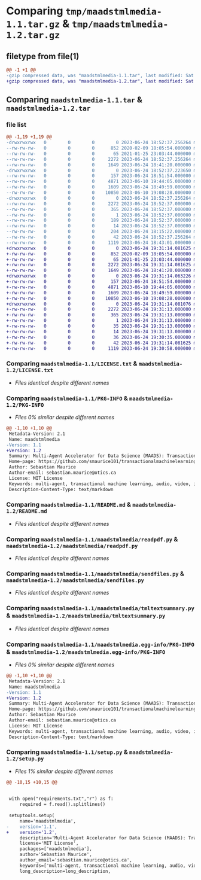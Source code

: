 # Comparing `tmp/maadstmlmedia-1.1.tar.gz` & `tmp/maadstmlmedia-1.2.tar.gz`

## filetype from file(1)

```diff
@@ -1 +1 @@
-gzip compressed data, was "maadstmlmedia-1.1.tar", last modified: Sat Jun 24 18:52:37 2023, max compression
+gzip compressed data, was "maadstmlmedia-1.2.tar", last modified: Sat Jun 24 19:31:14 2023, max compression
```

## Comparing `maadstmlmedia-1.1.tar` & `maadstmlmedia-1.2.tar`

### file list

```diff
@@ -1,19 +1,19 @@
-drwxrwxrwx   0        0        0        0 2023-06-24 18:52:37.256264 maadstmlmedia-1.1/
--rw-rw-rw-   0        0        0      852 2020-02-09 18:05:54.000000 maadstmlmedia-1.1/LICENSE.txt
--rw-rw-rw-   0        0        0       65 2021-01-25 23:03:44.000000 maadstmlmedia-1.1/MANIFEST.in
--rw-rw-rw-   0        0        0     2272 2023-06-24 18:52:37.256264 maadstmlmedia-1.1/PKG-INFO
--rw-rw-rw-   0        0        0     1649 2023-06-24 18:41:20.000000 maadstmlmedia-1.1/README.md
-drwxrwxrwx   0        0        0        0 2023-06-24 18:52:37.223650 maadstmlmedia-1.1/maadstmlmedia/
--rw-rw-rw-   0        0        0      157 2023-06-24 18:51:54.000000 maadstmlmedia-1.1/maadstmlmedia/__init__.py
--rw-rw-rw-   0        0        0     4871 2023-06-10 19:44:05.000000 maadstmlmedia-1.1/maadstmlmedia/readpdf.py
--rw-rw-rw-   0        0        0     1609 2023-06-24 18:49:59.000000 maadstmlmedia-1.1/maadstmlmedia/sendfiles.py
--rw-rw-rw-   0        0        0    10850 2023-06-10 19:08:28.000000 maadstmlmedia-1.1/maadstmlmedia/tmltextsummary.py
-drwxrwxrwx   0        0        0        0 2023-06-24 18:52:37.256264 maadstmlmedia-1.1/maadstmlmedia.egg-info/
--rw-rw-rw-   0        0        0     2272 2023-06-24 18:52:37.000000 maadstmlmedia-1.1/maadstmlmedia.egg-info/PKG-INFO
--rw-rw-rw-   0        0        0      365 2023-06-24 18:52:37.000000 maadstmlmedia-1.1/maadstmlmedia.egg-info/SOURCES.txt
--rw-rw-rw-   0        0        0        1 2023-06-24 18:52:37.000000 maadstmlmedia-1.1/maadstmlmedia.egg-info/dependency_links.txt
--rw-rw-rw-   0        0        0      189 2023-06-24 18:52:37.000000 maadstmlmedia-1.1/maadstmlmedia.egg-info/requires.txt
--rw-rw-rw-   0        0        0       14 2023-06-24 18:52:37.000000 maadstmlmedia-1.1/maadstmlmedia.egg-info/top_level.txt
--rw-rw-rw-   0        0        0      204 2023-06-24 18:15:22.000000 maadstmlmedia-1.1/requirements.txt
--rw-rw-rw-   0        0        0       42 2023-06-24 18:52:37.256264 maadstmlmedia-1.1/setup.cfg
--rw-rw-rw-   0        0        0     1119 2023-06-24 18:43:01.000000 maadstmlmedia-1.1/setup.py
+drwxrwxrwx   0        0        0        0 2023-06-24 19:31:14.081625 maadstmlmedia-1.2/
+-rw-rw-rw-   0        0        0      852 2020-02-09 18:05:54.000000 maadstmlmedia-1.2/LICENSE.txt
+-rw-rw-rw-   0        0        0       65 2021-01-25 23:03:44.000000 maadstmlmedia-1.2/MANIFEST.in
+-rw-rw-rw-   0        0        0     2272 2023-06-24 19:31:14.081625 maadstmlmedia-1.2/PKG-INFO
+-rw-rw-rw-   0        0        0     1649 2023-06-24 18:41:20.000000 maadstmlmedia-1.2/README.md
+drwxrwxrwx   0        0        0        0 2023-06-24 19:31:14.063226 maadstmlmedia-1.2/maadstmlmedia/
+-rw-rw-rw-   0        0        0      157 2023-06-24 18:51:54.000000 maadstmlmedia-1.2/maadstmlmedia/__init__.py
+-rw-rw-rw-   0        0        0     4871 2023-06-10 19:44:05.000000 maadstmlmedia-1.2/maadstmlmedia/readpdf.py
+-rw-rw-rw-   0        0        0     1609 2023-06-24 18:49:59.000000 maadstmlmedia-1.2/maadstmlmedia/sendfiles.py
+-rw-rw-rw-   0        0        0    10850 2023-06-10 19:08:28.000000 maadstmlmedia-1.2/maadstmlmedia/tmltextsummary.py
+drwxrwxrwx   0        0        0        0 2023-06-24 19:31:14.081076 maadstmlmedia-1.2/maadstmlmedia.egg-info/
+-rw-rw-rw-   0        0        0     2272 2023-06-24 19:31:13.000000 maadstmlmedia-1.2/maadstmlmedia.egg-info/PKG-INFO
+-rw-rw-rw-   0        0        0      365 2023-06-24 19:31:13.000000 maadstmlmedia-1.2/maadstmlmedia.egg-info/SOURCES.txt
+-rw-rw-rw-   0        0        0        1 2023-06-24 19:31:13.000000 maadstmlmedia-1.2/maadstmlmedia.egg-info/dependency_links.txt
+-rw-rw-rw-   0        0        0       35 2023-06-24 19:31:13.000000 maadstmlmedia-1.2/maadstmlmedia.egg-info/requires.txt
+-rw-rw-rw-   0        0        0       14 2023-06-24 19:31:13.000000 maadstmlmedia-1.2/maadstmlmedia.egg-info/top_level.txt
+-rw-rw-rw-   0        0        0       36 2023-06-24 19:30:35.000000 maadstmlmedia-1.2/requirements.txt
+-rw-rw-rw-   0        0        0       42 2023-06-24 19:31:14.081625 maadstmlmedia-1.2/setup.cfg
+-rw-rw-rw-   0        0        0     1119 2023-06-24 19:30:58.000000 maadstmlmedia-1.2/setup.py
```

### Comparing `maadstmlmedia-1.1/LICENSE.txt` & `maadstmlmedia-1.2/LICENSE.txt`

 * *Files identical despite different names*

### Comparing `maadstmlmedia-1.1/PKG-INFO` & `maadstmlmedia-1.2/PKG-INFO`

 * *Files 0% similar despite different names*

```diff
@@ -1,10 +1,10 @@
 Metadata-Version: 2.1
 Name: maadstmlmedia
-Version: 1.1
+Version: 1.2
 Summary: Multi-Agent Accelerator for Data Science (MAADS): Transactional Machine Learning
 Home-page: https://github.com/smaurice101/transactionalmachinelearning
 Author: Sebastian Maurice
 Author-email: sebastian.maurice@otics.ca
 License: MIT License
 Keywords: multi-agent, transactional machine learning, audio, video, images, data streams, data science, optimization, prescriptive analytics, machine learning, automl,auto-ml,artificial intelligence,predictive analytics,advanced analytics
 Description-Content-Type: text/markdown
```

### Comparing `maadstmlmedia-1.1/README.md` & `maadstmlmedia-1.2/README.md`

 * *Files identical despite different names*

### Comparing `maadstmlmedia-1.1/maadstmlmedia/readpdf.py` & `maadstmlmedia-1.2/maadstmlmedia/readpdf.py`

 * *Files identical despite different names*

### Comparing `maadstmlmedia-1.1/maadstmlmedia/sendfiles.py` & `maadstmlmedia-1.2/maadstmlmedia/sendfiles.py`

 * *Files identical despite different names*

### Comparing `maadstmlmedia-1.1/maadstmlmedia/tmltextsummary.py` & `maadstmlmedia-1.2/maadstmlmedia/tmltextsummary.py`

 * *Files identical despite different names*

### Comparing `maadstmlmedia-1.1/maadstmlmedia.egg-info/PKG-INFO` & `maadstmlmedia-1.2/maadstmlmedia.egg-info/PKG-INFO`

 * *Files 0% similar despite different names*

```diff
@@ -1,10 +1,10 @@
 Metadata-Version: 2.1
 Name: maadstmlmedia
-Version: 1.1
+Version: 1.2
 Summary: Multi-Agent Accelerator for Data Science (MAADS): Transactional Machine Learning
 Home-page: https://github.com/smaurice101/transactionalmachinelearning
 Author: Sebastian Maurice
 Author-email: sebastian.maurice@otics.ca
 License: MIT License
 Keywords: multi-agent, transactional machine learning, audio, video, images, data streams, data science, optimization, prescriptive analytics, machine learning, automl,auto-ml,artificial intelligence,predictive analytics,advanced analytics
 Description-Content-Type: text/markdown
```

### Comparing `maadstmlmedia-1.1/setup.py` & `maadstmlmedia-1.2/setup.py`

 * *Files 1% similar despite different names*

```diff
@@ -10,15 +10,15 @@
 	
 
 with open("requirements.txt","r") as f:
     required = f.read().splitlines()
     
 setuptools.setup(
     name='maadstmlmedia',
-    version='1.1',
+    version='1.2',
     description='Multi-Agent Accelerator for Data Science (MAADS): Transactional Machine Learning',
     license='MIT License',
     packages=['maadstmlmedia'],
     author='Sebastian Maurice',
     author_email='sebastian.maurice@otics.ca',
     keywords=['multi-agent, transactional machine learning, audio, video, images, data streams, data science, optimization, prescriptive analytics, machine learning, automl,auto-ml,artificial intelligence', 'predictive analytics', 'advanced analytics'],
     long_description=long_description,
```

